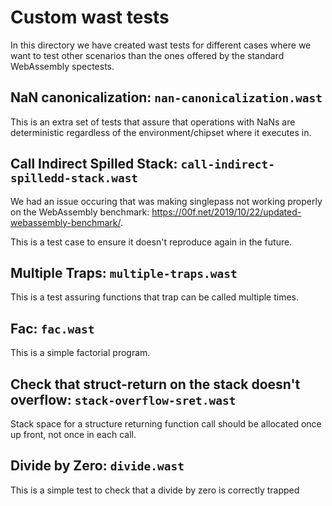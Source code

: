 # Custom wast tests

In this directory we have created wast tests for different cases
where we want to test other scenarios than the ones offered
by the standard WebAssembly spectests.

## NaN canonicalization: `nan-canonicalization.wast`

This is an extra set of tests that assure that operations with NaNs
are deterministic regardless of the environment/chipset where it executes in.

## Call Indirect Spilled Stack: `call-indirect-spilledd-stack.wast`

We had an issue occuring that was making singlepass not working properly
on the WebAssembly benchmark: https://00f.net/2019/10/22/updated-webassembly-benchmark/.

This is a test case to ensure it doesn't reproduce again in the future.

## Multiple Traps: `multiple-traps.wast`

This is a test assuring functions that trap can be called multiple times.

## Fac: `fac.wast`

This is a simple factorial program.

## Check that struct-return on the stack doesn't overflow: `stack-overflow-sret.wast`

Stack space for a structure returning function call should be allocated once up
front, not once in each call.

## Divide by Zero: `divide.wast`

This is a simple test to check that a divide by zero is correctly trapped